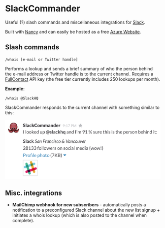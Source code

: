 # SlackCommander

Useful (?) slash commands and miscellaneous integrations for [Slack](https://slack.com/).

Built with [Nancy](http://nancyfx.org/) and can easily be hosted as a free
[Azure Website](http://azure.microsoft.com/en-us/documentation/services/websites/).


## Slash commands 

`/whois [e-mail or Twitter handle]`

Performs a lookup and sends a brief summary of who the person behind the e-mail 
address or Twitter handle is to the current channel. Requires a 
[FullContact](http://www.fullcontact.com/developer/person-api/) API key
(the free tier currently includes 250 lookups per month).

**Example:**

    /whois @SlackHQ

SlackCommander responds to the current channel with something similar to this:

![SlackCommander /whois example response](https://raw.githubusercontent.com/Hihaj/SlackCommander/master/whois-result.png)


## Misc. integrations

- **MailChimp webhook for new subscribers** - automatically posts a notification
  to a preconfigured Slack channel about the new list signup + initiates a whois 
  lookup (which is also posted to the channel when complete).